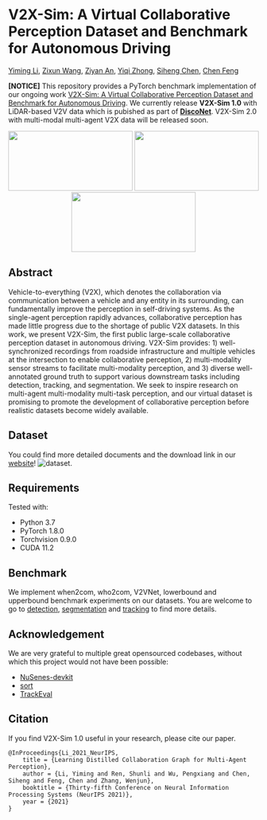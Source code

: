 # V2X-Sim: A Virtual Collaborative Perception Dataset and Benchmark for Autonomous Driving

[Yiming Li](https://scholar.google.com/citations?user=i_aajNoAAAAJ), [Zixun Wang](), [Ziyan An](https://ziyanan.github.io/), [Yiqi Zhong](https://www.linkedin.com/in/yiqi-zhong-078548129/), [Siheng Chen](https://scholar.google.com/citations?user=W_Q33RMAAAAJ&hl=en), [Chen Feng](https://scholar.google.com/citations?user=YeG8ZM0AAAAJ)

**[NOTICE]** This repository provides a PyTorch benchmark implementation of our ongoing work [V2X-Sim: A Virtual Collaborative Perception Dataset and Benchmark for Autonomous Driving](). We currently release **V2X-Sim 1.0** with LiDAR-based V2V data which is pubished as part of [**DiscoNet**](https://github.com/ai4ce/DiscoNet). V2X-Sim 2.0 with multi-modal multi-agent V2X data will be released soon.

<div align="center">
    <img src="https://ai4ce.github.io/V2X-Sim/img/multi-agent/overview.PNG" width="250" height="120"> 
    <img src="https://ai4ce.github.io/V2X-Sim/img/multi-agent/cars-1.PNG" width="250" height="120"> 
    <img src="https://ai4ce.github.io/V2X-Sim/img/multi-agent/infra-1.PNG" width="250" height="120">
</div>

## Abstract

Vehicle-to-everything (V2X), which denotes the collaboration via communication between a vehicle and any entity in its surrounding, can fundamentally improve the perception in self-driving systems. As the single-agent perception rapidly advances, collaborative perception has made little progress due to the shortage of public V2X datasets. In this work, we present V2X-Sim, the first public large-scale collaborative perception dataset in autonomous driving. V2X-Sim provides: 1) well-synchronized recordings from roadside infrastructure and multiple vehicles at the intersection to enable collaborative perception, 2) multi-modality sensor streams to facilitate multi-modality perception, and 3) diverse well-annotated ground truth to support various downstream tasks including detection, tracking, and segmentation. We seek to inspire research on multi-agent multi-modality multi-task perception, and our virtual dataset is promising to promote the development of collaborative perception before realistic datasets become widely available.



## Dataset

You could find more detailed documents and the download link in our [website](https://ai4ce.github.io/V2X-Sim/index.html)!
![dataset](https://ai4ce.github.io/V2X-Sim/img/SensorSetupNew.PNG). 

## Requirements

Tested with:

- Python 3.7
- PyTorch 1.8.0
- Torchvision 0.9.0
- CUDA 11.2


## Benchmark

We implement when2com, who2com, V2VNet, lowerbound and upperbound benchmark experiments on our datasets. You are welcome to go to [detection](./det), [segmentation](./seg) and [tracking](track) to find more details.



## Acknowledgement

We are very grateful to multiple great opensourced codebases, without which this project would not have been possible:

- [NuSenes-devkit](https://github.com/nutonomy/nuscenes-devkit)
- [sort](https://github.com/abewley/sort)
- [TrackEval](https://github.com/JonathonLuiten/TrackEval)



## Citation

If you find V2X-Sim 1.0 useful in your research, please cite our paper.
```
@InProceedings{Li_2021_NeurIPS,
    title = {Learning Distilled Collaboration Graph for Multi-Agent Perception},
    author = {Li, Yiming and Ren, Shunli and Wu, Pengxiang and Chen, Siheng and Feng, Chen and Zhang, Wenjun},
    booktitle = {Thirty-fifth Conference on Neural Information Processing Systems (NeurIPS 2021)},
    year = {2021}
}
```
